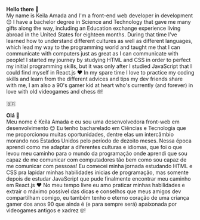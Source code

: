 <strong>Hello there 👋 </strong><br>
My name is Keila Amada and I'm a front-end web developer in development 😊 I have a bachelor degree in Science and Technology that gave me many gifts along the way, including an Education exchange experience living abroad in the United States for eighteen months. During that time I've learned how to understand different cultures as well as different languages, which lead my way to the programming world and taught me that I can communicate with computers just as great as I can communicate with people! I started my journey by studying HTML and CSS in order to perfect my initial programming skills, but it was only after I studied JavaScript that I could find myself in React.js ❤️ 
In my spare time I love to practice my coding skills and learn from the different advices and tips my dev friends share with me, I am also a 90's gamer kid at heart who's currently (and forever) in love with old videogames and chess 🤓! 

:brazil:

<strong> Olá 👋 </strong><br>
Meu nome é Keila Amada e eu sou uma desenvolvedora front-web em desenvolvimento 😊 Eu tenho bacharelado em Ciências e Tecnologia que me proporcionou muitas oportunidades, dentre elas um intercâmbio morando nos Estados Unidos pelo período de dezoito meses. Nessa época aprendi como me adaptar a diferentes culturas e idiomas, que foi o que levou meu caminho para o mundo da programação onde aprendi que sou capaz de me comunicar com computadores tão bem como sou capaz de me comunicar com pessoas! Eu comecei minha jornada estudando HTML e CSS pra lapidar minhas habilidades inicias de programação, mas somente depois de estudar JavaScript que pude finalmente encontrar meu caminho em React.js ❤️ 
No meu tempo livre eu amo praticar minhas habilidades e extrair o máximo possível das dicas e conselhos que meus amigos dev compartilham comigo, eu também tenho o eterno coração de uma criança gamer dos anos 90 que ainda é (e para sempre será) apaixonada por videogames antigos e xadrez 🤓!
